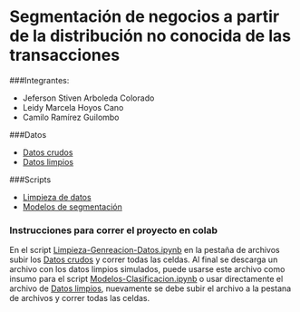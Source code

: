 # Segmentación de negocios a partir de la distribución no conocida de las transacciones

###Integrantes: 


*   Jeferson Stiven Arboleda Colorado  
*   Leidy Marcela Hoyos Cano    
*   Camilo Ramírez Guilombo  


###Datos

*   [Datos crudos](https://drive.google.com/file/d/1MhKHVlKys0lfm82gIOjp2t529bf4peWa/view?usp=sharing)  
*   [Datos limpios](https://drive.google.com/file/d/1opT3_3eymWBAlEO-wnQw3gKPycdcsRfU/view?usp=sharing)  

###Scripts


*   [Limpieza de datos](https://colab.research.google.com/drive/1rzzp12pY6X4WggYmX_UX16taYMO65mKM?usp=sharing)
*   [Modelos de segmentación](https://colab.research.google.com/drive/1mJW0_MRS6USqyrzHaX4nT7fA-gDLeWUk?usp=sharing)

### Instrucciones para correr el proyecto en colab

En el script [Limpieza-Genreacion-Datos.ipynb](https://colab.research.google.com/drive/1rzzp12pY6X4WggYmX_UX16taYMO65mKM?usp=sharing) en la pestaña de archivos subir los [Datos crudos](https://drive.google.com/file/d/1MhKHVlKys0lfm82gIOjp2t529bf4peWa/view?usp=sharing) y correr todas las celdas. Al final se descarga un archivo con los datos limpios simulados, puede usarse este archivo como insumo para el script [Modelos-Clasificacion.ipynb](https://colab.research.google.com/drive/1mJW0_MRS6USqyrzHaX4nT7fA-gDLeWUk?usp=sharing) o usar directamente el archivo de [Datos limpios](https://drive.google.com/file/d/1opT3_3eymWBAlEO-wnQw3gKPycdcsRfU/view?usp=sharing), nuevamente se debe subir el archivo a la pestana de archivos y correr todas las celdas.







